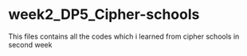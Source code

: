 # week2_DP5_Cipher-schools
This files contains all the codes which i learned from cipher schools in second week
